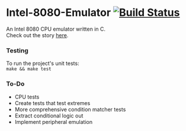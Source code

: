# Intel-8080-Emulator [![Build Status](https://travis-ci.org/TheLocust3/Intel-8080-Emulator.svg?branch=master)](https://travis-ci.org/TheLocust3/Intel-8080-Emulator)

An Intel 8080 CPU emulator written in C.  
Check out the story [here](https://jakekinsella.com/projects/intel8080).

### Testing

To run the project's unit tests:  
`make && make test`

### To-Do

- CPU tests
- Create tests that test extremes
- More comprehensive condition matcher tests
- Extract conditional logic out
- Implement peripheral emulation

